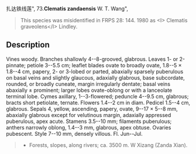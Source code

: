 扎达铁线莲",
73.**Clematis zandaensis** W. T. Wang",

> This species was misidentified in FRPS 28: 144. 1980 as &lt;I&gt; Clematis graveolens&lt;/I&gt; Lindley.

## Description
Vines woody. Branches shallowly 4--8-grooved, glabrous. Leaves 1- or 2-pinnate; petiole 3--5.5 cm; leaflet blades ovate to broadly ovate, 1.8--5 × 1.8--4 cm, papery, 2- or 3-lobed or parted, abaxially sparsely puberulous on basal veins and slightly glaucous, adaxially glabrous, base subcordate, rounded, or broadly cuneate, margin irregularly dentate; basal veins abaxially ± prominent; larger lobes ovate-oblong or with a lanceolate terminal lobe. Cymes axillary, 1--3-flowered; peduncle 4--9.5 cm, glabrous; bracts short petiolate, ternate. Flowers 1.4--2 cm in diam. Pedicel 1.5--4 cm, glabrous. Sepals 4, yellow, ascending, papery, ovate, 9--17 × 5--8 mm, abaxially glabrous except for velutinous margin, adaxially appressed puberulous, apex acute. Stamens 3.5--10 mm; filaments puberulous; anthers narrowly oblong, 1.4--3 mm, glabrous, apex obtuse. Ovaries pubescent. Style 7--10 mm, densely villous. Fl. Jun--Jul.

> * Forests, slopes, along rivers; ca. 3500 m. W Xizang (Zanda Xian).
